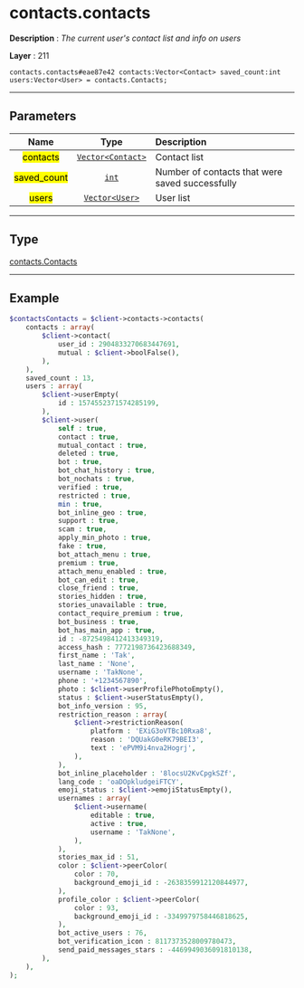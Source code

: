# contacts.contacts

**Description** : *The current user's contact list and info on users*

**Layer** : 211

```tl
contacts.contacts#eae87e42 contacts:Vector<Contact> saved_count:int users:Vector<User> = contacts.Contacts;
```

---

## Parameters

| Name | Type | Description |
| :---: | :---: | :--- |
| <mark>contacts</mark> | [`Vector<Contact>`](type/Contact) | Contact list |
| <mark>saved_count</mark> | [`int`](type/int) | Number of contacts that were saved successfully |
| <mark>users</mark> | [`Vector<User>`](type/User) | User list |

---

## Type

[contacts.Contacts](type/contacts.Contacts)

---

## Example

```php
$contactsContacts = $client->contacts->contacts(
	contacts : array(
		$client->contact(
			user_id : 2904833270683447691,
			mutual : $client->boolFalse(),
		),
	),
	saved_count : 13,
	users : array(
		$client->userEmpty(
			id : 1574552371574285199,
		),
		$client->user(
			self : true,
			contact : true,
			mutual_contact : true,
			deleted : true,
			bot : true,
			bot_chat_history : true,
			bot_nochats : true,
			verified : true,
			restricted : true,
			min : true,
			bot_inline_geo : true,
			support : true,
			scam : true,
			apply_min_photo : true,
			fake : true,
			bot_attach_menu : true,
			premium : true,
			attach_menu_enabled : true,
			bot_can_edit : true,
			close_friend : true,
			stories_hidden : true,
			stories_unavailable : true,
			contact_require_premium : true,
			bot_business : true,
			bot_has_main_app : true,
			id : -8725498412413349319,
			access_hash : 7772198736423688349,
			first_name : 'Tak',
			last_name : 'None',
			username : 'TakNone',
			phone : '+1234567890',
			photo : $client->userProfilePhotoEmpty(),
			status : $client->userStatusEmpty(),
			bot_info_version : 95,
			restriction_reason : array(
				$client->restrictionReason(
					platform : 'EXiG3oVTBc10Rxa8',
					reason : 'DQUakG0eRK79BEI3',
					text : 'ePVM9i4nva2Hogrj',
				),
			),
			bot_inline_placeholder : '8locsU2KvCpgkSZf',
			lang_code : 'oaDOpkludgeiFTCY',
			emoji_status : $client->emojiStatusEmpty(),
			usernames : array(
				$client->username(
					editable : true,
					active : true,
					username : 'TakNone',
				),
			),
			stories_max_id : 51,
			color : $client->peerColor(
				color : 70,
				background_emoji_id : -2638359912120844977,
			),
			profile_color : $client->peerColor(
				color : 93,
				background_emoji_id : -3349979758446818625,
			),
			bot_active_users : 76,
			bot_verification_icon : 8117373528009780473,
			send_paid_messages_stars : -4469949036091810138,
		),
	),
);
```